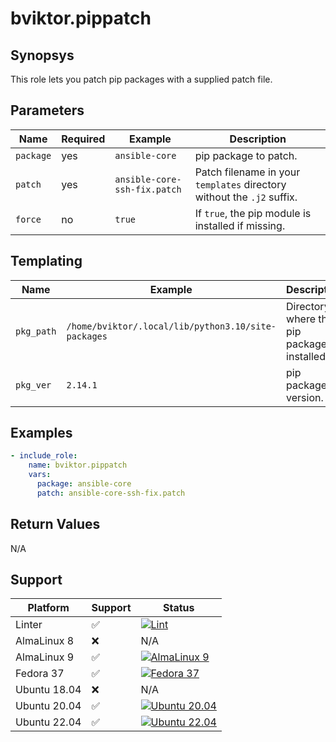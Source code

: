 # bviktor.pippatch

## Synopsys

This role lets you patch pip packages with a supplied patch file.

## Parameters

| Name | Required | Example | Description |
|---|---|---|---|
| `package` | yes | `ansible-core` | pip package to patch. |
| `patch` | yes | `ansible-core-ssh-fix.patch` | Patch filename in your `templates` directory without the `.j2` suffix. |
| `force` | no | `true` | If `true`, the pip module is installed if missing. |

## Templating

| Name | Example | Description |
|---|---|---|
| `pkg_path` | `/home/bviktor/.local/lib/python3.10/site-packages` | Directory where the pip package is installed. |
| `pkg_ver` | `2.14.1` | pip package version. |

## Examples

```yml
- include_role:
    name: bviktor.pippatch
    vars:
      package: ansible-core
      patch: ansible-core-ssh-fix.patch
```

## Return Values

N/A

## Support

| Platform | Support | Status |
|---|---|---|
| Linter | ✅ | [![Lint](https://github.com/noobient/ansible-pippatch/actions/workflows/lint.yml/badge.svg)](https://github.com/noobient/ansible-pippatch/actions/workflows/lint.yml) |
| AlmaLinux 8 | ❌ | N/A |
| AlmaLinux 9 | ✅ | [![AlmaLinux 9](https://github.com/noobient/ansible-pippatch/actions/workflows/almalinux-9.yml/badge.svg)](https://github.com/noobient/ansible-pippatch/actions/workflows/almalinux-9.yml) |
| Fedora 37 | ✅ | [![Fedora 37](https://github.com/noobient/ansible-pippatch/actions/workflows/fedora-37.yml/badge.svg)](https://github.com/noobient/ansible-pippatch/actions/workflows/fedora-37.yml) |
| Ubuntu 18.04 | ❌ | N/A |
| Ubuntu 20.04 | ✅ | [![Ubuntu 20.04](https://github.com/noobient/ansible-pippatch/actions/workflows/ubuntu-20.04.yml/badge.svg)](https://github.com/noobient/ansible-pippatch/actions/workflows/ubuntu-20.04.yml) |
| Ubuntu 22.04 | ✅ | [![Ubuntu 22.04](https://github.com/noobient/ansible-pippatch/actions/workflows/ubuntu-22.04.yml/badge.svg)](https://github.com/noobient/ansible-pippatch/actions/workflows/ubuntu-22.04.yml) |
